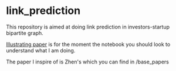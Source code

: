 # link_prediction

This repository is aimed at doing link prediction in investors-startup bipartite graph.

[Illustrating paper](https://github.com/malaville/link_prediction/blob/master/illustrating_paper.ipynb) is for the moment the notebook you should look to understand what I am doing.

The paper I inspire of is Zhen's which you can find in /base_papers
